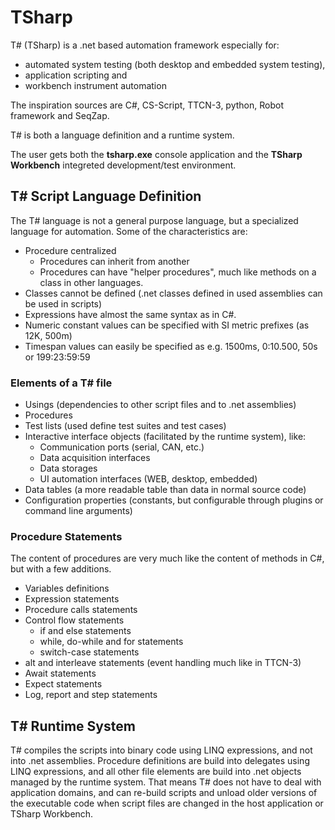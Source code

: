 # TSharp

T# (TSharp) is a .net based automation framework especially for:
 * automated system testing (both desktop and embedded system testing),
 * application scripting and
 * workbench instrument automation

The inspiration sources are C#, CS-Script, TTCN-3, python, Robot framework and SeqZap.

T# is both a language definition and a runtime system. 

The user gets both the __tsharp.exe__ console application and the __TSharp Workbench__ integreted development/test environment.

## T# Script Language Definition
The T# language is not a general purpose language, but a specialized language for automation.
Some of the characteristics are:
 * Procedure centralized 
   - Procedures can inherit from another
   - Procedures can have "helper procedures", much like methods on a class in other languages. 
 * Classes cannot be defined (.net classes defined in used assemblies can be used in scripts)
 * Expressions have almost the same syntax as in C#.
 * Numeric constant values can be specified with SI metric prefixes (as 12K, 500m)
 * Timespan values can easily be specified as e.g. 1500ms, 0:10.500, 50s or 199:23:59:59

### Elements of a T# file

 * Usings (dependencies to other script files and to .net assemblies)
 * Procedures
 * Test lists (used define test suites and test cases)
 * Interactive interface objects (facilitated by the runtime system), like:
   - Communication ports (serial, CAN, etc.)
   - Data acquisition interfaces
   - Data storages
   - UI automation interfaces (WEB, desktop, embedded)
 * Data tables (a more readable table than data in normal source code)
 * Configuration properties (constants, but configurable through plugins or command line arguments)

### Procedure Statements

The content of procedures are very much like the content of methods in C#, but with a few additions.

 * Variables definitions
 * Expression statements
 * Procedure calls statements
 * Control flow statements
   - if and else statements
   - while, do-while and for statements
   - switch-case statements
 * alt and interleave statements (event handling much like in TTCN-3)
 * Await statements
 * Expect statements
 * Log, report and step statements

## T# Runtime System

T# compiles the scripts into binary code using LINQ expressions, and not into .net assemblies. Procedure definitions are build into delegates using LINQ expressions, and all other file elements are build into .net objects managed by the runtime system.
That means T# does not have to deal with application domains, and can re-build scripts and unload older versions of the executable code when script files are changed in the host application or TSharp Workbench.
